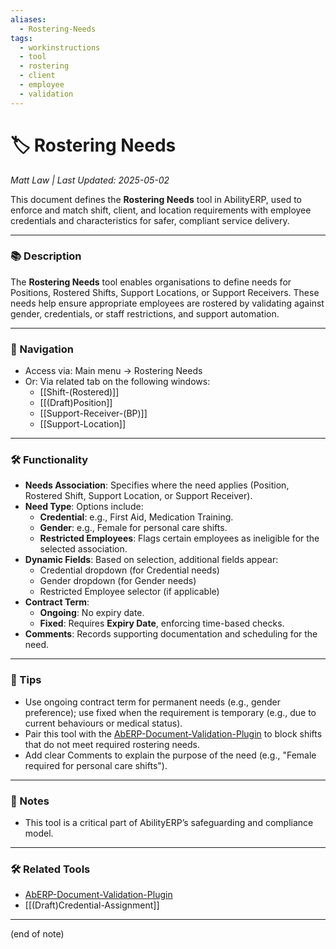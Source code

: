 ```yaml
---
aliases:
  - Rostering-Needs
tags:
  - workinstructions
  - tool
  - rostering
  - client
  - employee
  - validation
---
```


# 🏷️ Rostering Needs

*Matt Law | Last Updated: 2025-05-02*

This document defines the **Rostering Needs** tool in AbilityERP, used to enforce and match shift, client, and location requirements with employee credentials and characteristics for safer, compliant service delivery.

---

### 📚 Description
The **Rostering Needs** tool enables organisations to define needs for Positions, Rostered Shifts, Support Locations, or Support Receivers. These needs help ensure appropriate employees are rostered by validating against gender, credentials, or staff restrictions, and support automation.

---

### 🧭 Navigation
- Access via: Main menu → Rostering Needs
- Or: Via related tab on the following windows:
  - [[Shift-(Rostered)]]
  - [[(Draft)Position]]
  - [[Support-Receiver-(BP)]]
  - [[Support-Location]]

---

### 🛠️ Functionality
- **Needs Association**: Specifies where the need applies (Position, Rostered Shift, Support Location, or Support Receiver).
- **Need Type**: Options include:
  - **Credential**: e.g., First Aid, Medication Training.
  - **Gender**: e.g., Female for personal care shifts.
  - **Restricted Employees**: Flags certain employees as ineligible for the selected association.
- **Dynamic Fields**: Based on selection, additional fields appear:
  - Credential dropdown (for Credential needs)
  - Gender dropdown (for Gender needs)
  - Restricted Employee selector (if applicable)
- **Contract Term**:  
  - **Ongoing**: No expiry date.  
  - **Fixed**: Requires **Expiry Date**, enforcing time-based checks.
- **Comments**: Records supporting documentation and scheduling for the need.

---

### 🎯 Tips
- Use ongoing contract term for permanent needs (e.g., gender preference); use fixed when the requirement is temporary (e.g., due to current behaviours or medical status).
- Pair this tool with the [AbERP-Document-Validation-Plugin](AbERP-Document-Validation-Plugin.md) to block shifts that do not meet required rostering needs.
- Add clear Comments to explain the purpose of the need (e.g., "Female required for personal care shifts").

---

### 📝 Notes
- This tool is a critical part of AbilityERP’s safeguarding and compliance model.

---

### 🛠️ Related Tools
- [AbERP-Document-Validation-Plugin](AbERP-Document-Validation-Plugin.md)
- [[(Draft)Credential-Assignment]]

---
(end of note)
